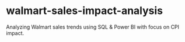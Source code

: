 # walmart-sales-impact-analysis
Analyzing Walmart sales trends using SQL &amp; Power BI with focus on CPI impact.

